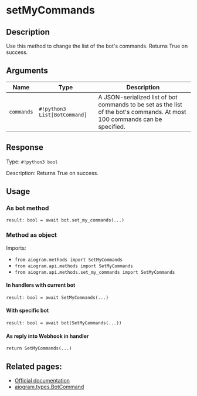 # setMyCommands

## Description

Use this method to change the list of the bot's commands. Returns True on success.


## Arguments

| Name | Type | Description |
| - | - | - |
| `commands` | `#!python3 List[BotCommand]` | A JSON-serialized list of bot commands to be set as the list of the bot's commands. At most 100 commands can be specified. |



## Response

Type: `#!python3 bool`

Description: Returns True on success.


## Usage

### As bot method

```python3
result: bool = await bot.set_my_commands(...)
```

### Method as object

Imports:

- `from aiogram.methods import SetMyCommands`
- `from aiogram.api.methods import SetMyCommands`
- `from aiogram.api.methods.set_my_commands import SetMyCommands`

#### In handlers with current bot
```python3
result: bool = await SetMyCommands(...)
```

#### With specific bot
```python3
result: bool = await bot(SetMyCommands(...))
```
#### As reply into Webhook in handler
```python3
return SetMyCommands(...)
```


## Related pages:

- [Official documentation](https://core.telegram.org/bots/api#setmycommands)
- [aiogram.types.BotCommand](../types/bot_command.md)
